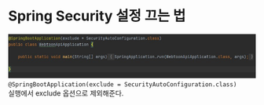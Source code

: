 # Spring Security 설정 끄는 법
![Spring Security 설정 끄는 법](../doc/images/SpringSecurity_설정끄는법.jpg)
`@SpringBootApplication(exclude = SecurityAutoConfiguration.class)`   
실행에서 exclude 옵션으로 제외해준다.